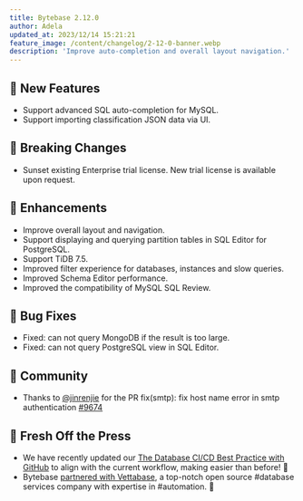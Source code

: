 ```yaml
---
title: Bytebase 2.12.0
author: Adela
updated_at: 2023/12/14 15:21:21
feature_image: /content/changelog/2-12-0-banner.webp
description: 'Improve auto-completion and overall layout navigation.'
---
```


## 🚀 New Features

- Support advanced SQL auto-completion for MySQL.
- Support importing classification JSON data via UI.

## 🔔 Breaking Changes

- Sunset existing Enterprise trial license. New trial license is available upon request.

## 🎄 Enhancements

- Improve overall layout and navigation.
- Support displaying and querying partition tables in SQL Editor for PostgreSQL.
- Support TiDB 7.5.
- Improved filter experience for databases, instances and slow queries.
- Improved Schema Editor performance.
- Improved the compatibility of MySQL SQL Review.

## 🐞 Bug Fixes

- Fixed: can not query MongoDB if the result is too large.
- Fixed: can not query PostgreSQL view in SQL Editor.

## 🎠 Community

- Thanks to [@jinrenjie](https://github.com/jinrenjie) for the PR fix(smtp): fix host name error in smtp authentication [#9674](https://github.com/bytebase/bytebase/pull/9674)

## 📰 Fresh Off the Press

- We have recently updated our [The Database CI/CD Best Practice with GitHub](https://docs.bytebase.com/tutorials/gitops-github-workflow) to align with the current workflow, making easier than before! 🎉
- Bytebase [partnered with Vettabase](/blog/bytebase-vettabase/), a top-notch open source #database services company with expertise in #automation. 🤝

<IncludeBlock url="/docs/get-started/install/install-upgrade"></IncludeBlock>
